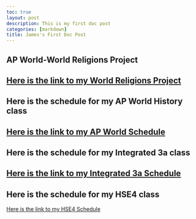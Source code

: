 ```yaml
---
toc: true
layout: post
description: This is my first doc post
categories: [markdown]
title: James's First Doc Post
---
```

## AP World-World Religions Project
[Here is the link to my World Religions Project](https://docs.google.com/document/d/1JE6W8qQAauBWcDGJjLpTkCi0GYQK5xBb3eE8pb0Gggs/edit)
---
## Here is the schedule for my AP World History class
[Here is the link to my AP World Schedule](https://docs.google.com/document/d/1fXL7oppzt18p0isVZez79lDZ5vwqPqASgRmeVQd9tjE/edit)
---
## Here is the schedule for my Integrated 3a class
[Here is the link to my Integrated 3a Schedule](https://docs.google.com/document/d/1aI_BJORFEkLuE7Q6xc5MRPZno6jRKCvWmNq9AG3nTAU/edit)
---
## Here is the schedule for my HSE4 class
[Here is the link to my HSE4 Schedule](https://docs.google.com/document/d/125j4LCRtl2LSK50yIZsxZMzr62yVaQN4G4Cf29O4dqE/edit)